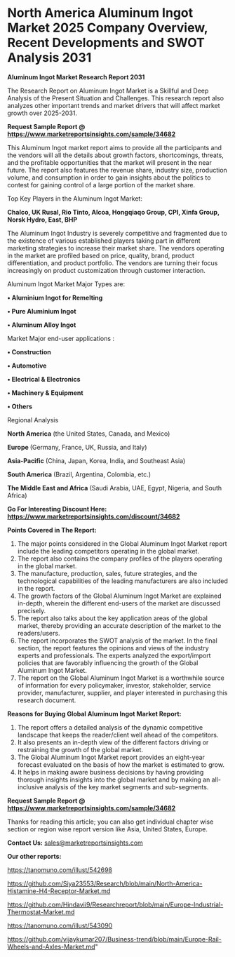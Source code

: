 # North America Aluminum Ingot Market 2025 Company Overview, Recent Developments and SWOT Analysis 2031

<strong>Aluminum Ingot Market Research Report 2031</strong>

The Research Report on Aluminum Ingot Market is a Skillful and Deep Analysis of the Present Situation and Challenges. This research report also analyzes other important trends and market drivers that will affect market growth over 2025-2031.

<strong>Request Sample Report @ <a href=https://www.marketreportsinsights.com/sample/34682>https://www.marketreportsinsights.com/sample/34682</a></strong>

This Aluminum Ingot market report aims to provide all the participants and the vendors will all the details about growth factors, shortcomings, threats, and the profitable opportunities that the market will present in the near future. The report also features the revenue share, industry size, production volume, and consumption in order to gain insights about the politics to contest for gaining control of a large portion of the market share.

Top Key Players in the Aluminum Ingot Market:

<strong>Chalco, UK Rusal, Rio Tinto, Alcoa, Hongqiaqo Group, CPI, Xinfa Group, Norsk Hydro, East, BHP</strong>

The Aluminum Ingot Industry is severely competitive and fragmented due to the existence of various established players taking part in different marketing strategies to increase their market share. The vendors operating in the market are profiled based on price, quality, brand, product differentiation, and product portfolio. The vendors are turning their focus increasingly on product customization through customer interaction.

Aluminum Ingot Market Major Types are:

<strong>•  Aluminium Ingot for Remelting

•  Pure Aluminium Ingot

•  Aluminum Alloy Ingot</strong>

Market Major end-user applications :

<strong>•  Construction

•  Automotive

•  Electrical & Electronics

•  Machinery & Equipment

•  Others</strong>

Regional Analysis

</u><strong><b>North America</b></strong> (the United States, Canada, and Mexico)

<strong><b>Europe </b></strong>(Germany, France, UK, Russia, and Italy)

<strong><b>Asia-Pacific</b></strong> (China, Japan, Korea, India, and Southeast Asia)

<strong><b>South America</b></strong> (Brazil, Argentina, Colombia, etc.)

<strong><b>The Middle East and Africa</b></strong> (Saudi Arabia, UAE, Egypt, Nigeria, and South Africa)

<strong>Go For Interesting Discount Here: <a href=https://www.marketreportsinsights.com/discount/34682>https://www.marketreportsinsights.com/discount/34682</a></strong>

<strong>Points Covered in The Report:</strong>
<ol>
  <li>The major points considered in the Global Aluminum Ingot Market report include the leading competitors operating in the global market.</li>
  <li>The report also contains the company profiles of the players operating in the global market.</li>
  <li>The manufacture, production, sales, future strategies, and the technological capabilities of the leading manufacturers are also included in the report.</li>
  <li>The growth factors of the Global Aluminum Ingot Market are explained in-depth, wherein the different end-users of the market are discussed precisely.</li>
  <li>The report also talks about the key application areas of the global market, thereby providing an accurate description of the market to the readers/users.</li>
  <li>The report incorporates the SWOT analysis of the market. In the final section, the report features the opinions and views of the industry experts and professionals. The experts analyzed the export/import policies that are favorably influencing the growth of the Global Aluminum Ingot Market.</li>
  <li>The report on the Global Aluminum Ingot Market is a worthwhile source of information for every policymaker, investor, stakeholder, service provider, manufacturer, supplier, and player interested in purchasing this research document.</li>
</ol>
<strong>Reasons for Buying Global Aluminum Ingot Market Report:</strong>

<ol>
  <li>The report offers a detailed analysis of the dynamic competitive landscape that keeps the reader/client well ahead of the competitors.</li>
  <li>It also presents an in-depth view of the different factors driving or restraining the growth of the global market.</li>
  <li>The Global Aluminum Ingot Market report provides an eight-year forecast evaluated on the basis of how the market is estimated to grow.</li>
  <li>It helps in making aware business decisions by having providing thorough insights insights into the global market and by making an all-inclusive analysis of the key market segments and sub-segments.</li>
</ol>
<strong>Request Sample Report @ <a href=https://www.marketreportsinsights.com/sample/34682>https://www.marketreportsinsights.com/sample/34682</a></strong>


Thanks for reading this article; you can also get individual chapter wise section or region wise report version like Asia, United States, Europe.

<strong>Contact Us:</strong>
sales@marketreportsinsights.com

<strong>Our other reports:</strong>

<a href=https://tanomuno.com/illust/542698>https://tanomuno.com/illust/542698</a>

<a href=https://github.com/Siya23553/Research/blob/main/North-America-Histamine-H4-Receptor-Market.md>https://github.com/Siya23553/Research/blob/main/North-America-Histamine-H4-Receptor-Market.md</a>

<a href=https://github.com/Hindavii9/Researchreport/blob/main/Europe-Industrial-Thermostat-Market.md>https://github.com/Hindavii9/Researchreport/blob/main/Europe-Industrial-Thermostat-Market.md</a>

<a href=https://tanomuno.com/illust/543090>https://tanomuno.com/illust/543090</a>

<a href=https://github.com/vijaykumar207/Business-trend/blob/main/Europe-Rail-Wheels-and-Axles-Market.md>https://github.com/vijaykumar207/Business-trend/blob/main/Europe-Rail-Wheels-and-Axles-Market.md</a>"
